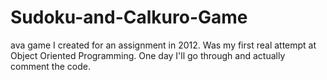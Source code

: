 # Sudoku-and-Calkuro-Game
ava game I created for an assignment in 2012. Was my first real attempt at Object Oriented Programming. One day I'll go through and actually comment the code.
